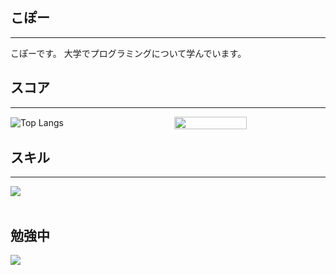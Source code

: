 ## こぽー 
---
こぽーです。
大学でプログラミングについて学んでいます。

## スコア
---

<div style="display: flex; justify-content: space-between; gap: 20px; align-items: center;">
  <img alt="Top Langs" src="https://github-readme-stats.vercel.app/api/top-langs/?username=kopo-k&layout=compact&count_private=true&show_icons=true&theme=default" />
  <img src="https://github-readme-stats.vercel.app/api?username=kopo-k&show_icons=true&theme=default&layout=default" width="48%" />
  
</div>
<!--   <img src="https://github-readme-stats.vercel.app/api/top-langs/?username=kopo-k&theme=default&layout=normal" width="48%" /> -->



## スキル
---
<img src="https://skillicons.dev/icons?i=html,css,js,typescript,react,github,vscode,php,aws" /> <br /><br />
  
## 勉強中

<img src="https://skillicons.dev/icons?i=react,typescript,mysql,firebase,vscode,github" /> <br /><br />



